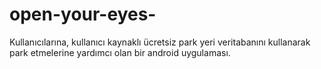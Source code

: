 # open-your-eyes-
Kullanıcılarına, kullanıcı kaynaklı ücretsiz park yeri veritabanını kullanarak park etmelerine yardımcı olan bir android uygulaması.
